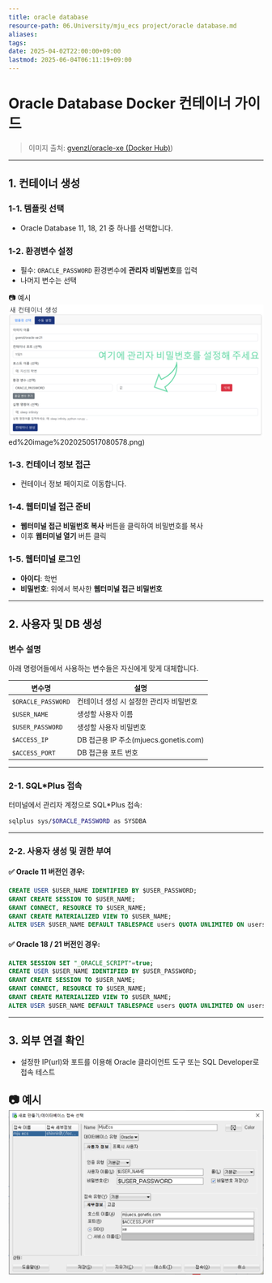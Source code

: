 ```yaml
---
title: oracle database
resource-path: 06.University/mju_ecs project/oracle database.md
aliases:
tags:
date: 2025-04-02T22:00:00+09:00
lastmod: 2025-06-04T06:11:19+09:00
---
```

# Oracle Database Docker 컨테이너 가이드

> 이미지 출처: [gvenzl/oracle-xe (Docker Hub)](Docker%20Hub))

---

## 1. 컨테이너 생성

### 1-1. 템플릿 선택

* Oracle Database 11, 18, 21 중 하나를 선택합니다.

### 1-2. 환경변수 설정

* 필수: `ORACLE_PASSWORD` 환경변수에 **관리자 비밀번호**를 입력
* 나머지 변수는 선택

📷 예시![](../../08.media/20250517080578.png)ed%20image%2020250517080578.png)

### 1-3. 컨테이너 정보 접근

* 컨테이너 정보 페이지로 이동합니다.

### 1-4. 웹터미널 접근 준비

* **웹터미널 접근 비밀번호 복사** 버튼을 클릭하여 비밀번호를 복사
* 이후 **웹터미널 열기** 버튼 클릭

### 1-5. 웹터미널 로그인

* **아이디**: 학번
* **비밀번호**: 위에서 복사한 **웹터미널 접근 비밀번호**

---

## 2. 사용자 및 DB 생성

### 변수 설명

아래 명령어들에서 사용하는 변수들은 자신에게 맞게 대체합니다.

| 변수명                | 설명                     |
| ------------------ | ---------------------- |
| `$ORACLE_PASSWORD` | 컨테이너 생성 시 설정한 관리자 비밀번호 |
| `$USER_NAME`       | 생성할 사용자 이름             |
| `$USER_PASSWORD`   | 생성할 사용자 비밀번호           |
| `$ACCESS_IP`       | DB 접근용 IP 주소(mjuecs.gonetis.com)           |
| `$ACCESS_PORT`     | DB 접근용 포트 번호           |

---

### 2-1. SQL\*Plus 접속

터미널에서 관리자 계정으로 SQL\*Plus 접속:

```bash
sqlplus sys/$ORACLE_PASSWORD as SYSDBA
```

---

### 2-2. 사용자 생성 및 권한 부여

#### ✅ Oracle 11 버전인 경우:

```sql
CREATE USER $USER_NAME IDENTIFIED BY $USER_PASSWORD;
GRANT CREATE SESSION TO $USER_NAME;
GRANT CONNECT, RESOURCE TO $USER_NAME;
GRANT CREATE MATERIALIZED VIEW TO $USER_NAME;
ALTER USER $USER_NAME DEFAULT TABLESPACE users QUOTA UNLIMITED ON users;
```

#### ✅ Oracle 18 / 21 버전인 경우:

```sql
ALTER SESSION SET "_ORACLE_SCRIPT"=true;
CREATE USER $USER_NAME IDENTIFIED BY $USER_PASSWORD;
GRANT CREATE SESSION TO $USER_NAME;
GRANT CONNECT, RESOURCE TO $USER_NAME;
GRANT CREATE MATERIALIZED VIEW TO $USER_NAME;
ALTER USER $USER_NAME DEFAULT TABLESPACE users QUOTA UNLIMITED ON users;
```

---

## 3. 외부 연결 확인

* 설정한 IP(url)와 포트를 이용해 Oracle 클라이언트 도구 또는 SQL Developer로 접속 테스트

📷 예시
![Pasted image 20250522221749](../../08.media/20250522221749.png)
---
